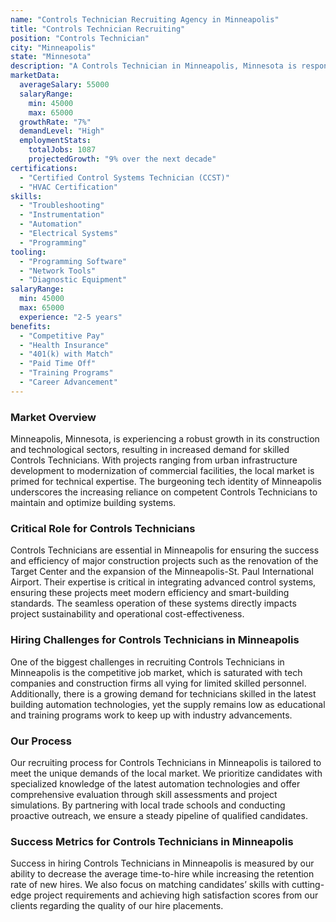 ```yaml
---
name: "Controls Technician Recruiting Agency in Minneapolis"
title: "Controls Technician Recruiting"
position: "Controls Technician"
city: "Minneapolis"
state: "Minnesota"
description: "A Controls Technician in Minneapolis, Minnesota is responsible for installing, maintaining, and troubleshooting control systems in various facilities."
marketData:
  averageSalary: 55000
  salaryRange:
    min: 45000
    max: 65000
  growthRate: "7%"
  demandLevel: "High"
  employmentStats:
    totalJobs: 1087
    projectedGrowth: "9% over the next decade"
certifications:
  - "Certified Control Systems Technician (CCST)"
  - "HVAC Certification"
skills:
  - "Troubleshooting"
  - "Instrumentation"
  - "Automation"
  - "Electrical Systems"
  - "Programming"
tooling:
  - "Programming Software"
  - "Network Tools"
  - "Diagnostic Equipment"
salaryRange:
  min: 45000
  max: 65000
  experience: "2-5 years"
benefits:
  - "Competitive Pay"
  - "Health Insurance"
  - "401(k) with Match"
  - "Paid Time Off"
  - "Training Programs"
  - "Career Advancement"
---
```


### Market Overview
Minneapolis, Minnesota, is experiencing a robust growth in its construction and technological sectors, resulting in increased demand for skilled Controls Technicians. With projects ranging from urban infrastructure development to modernization of commercial facilities, the local market is primed for technical expertise. The burgeoning tech identity of Minneapolis underscores the increasing reliance on competent Controls Technicians to maintain and optimize building systems.

### Critical Role for Controls Technicians
Controls Technicians are essential in Minneapolis for ensuring the success and efficiency of major construction projects such as the renovation of the Target Center and the expansion of the Minneapolis-St. Paul International Airport. Their expertise is critical in integrating advanced control systems, ensuring these projects meet modern efficiency and smart-building standards. The seamless operation of these systems directly impacts project sustainability and operational cost-effectiveness.

### Hiring Challenges for Controls Technicians in Minneapolis
One of the biggest challenges in recruiting Controls Technicians in Minneapolis is the competitive job market, which is saturated with tech companies and construction firms all vying for limited skilled personnel. Additionally, there is a growing demand for technicians skilled in the latest building automation technologies, yet the supply remains low as educational and training programs work to keep up with industry advancements.

### Our Process
Our recruiting process for Controls Technicians in Minneapolis is tailored to meet the unique demands of the local market. We prioritize candidates with specialized knowledge of the latest automation technologies and offer comprehensive evaluation through skill assessments and project simulations. By partnering with local trade schools and conducting proactive outreach, we ensure a steady pipeline of qualified candidates.

### Success Metrics for Controls Technicians in Minneapolis
Success in hiring Controls Technicians in Minneapolis is measured by our ability to decrease the average time-to-hire while increasing the retention rate of new hires. We also focus on matching candidates’ skills with cutting-edge project requirements and achieving high satisfaction scores from our clients regarding the quality of our hire placements.